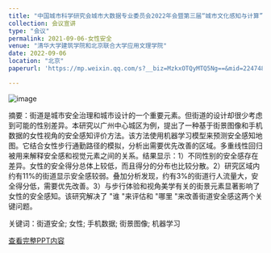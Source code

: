 ```yaml
---
title: "中国城市科学研究会城市大数据专业委员会2022年会暨第三届“城市文化感知与计算”学术研讨会"
collection: 会议宣讲
type: "会议"
permalink: 2021-09-06-女性安全
venue: "清华大学建筑学院和北京联合大学应用文理学院"
date: 2022-09-06
location: "北京"
paperurl: 'https://mp.weixin.qq.com/s?__biz=MzkxOTQyMTQ5Ng==&mid=2247483977&idx=2&sn=66859e113f7125303dc4a8124c05bd26&chksm=c1a3151ef6d49c080aa77fab1254edf81929eccf4f81075bb6026c1c26649d1c636ecbba2a4a#rd'

---
```

![image](https://user-images.githubusercontent.com/33396220/200170548-fc2c7f47-c459-4f57-bff7-3be340b1375f.png)

摘要：街道是城市安全治理和城市设计的一个重要元素。但街道的设计却很少考虑到可能的性别差异。本研究以广州中心城区为例，提出了一种基于街景图像和手机数据的女性视角的安全感知评价方法。该方法使用机器学习模型来预测安全感知地图。它结合女性步行通勤路径的模拟，分析出需要优先改善的区域。多重线性回归被用来解释安全感和视觉元素之间的关系。结果显示：1）不同性别的安全感存在差异。女性的安全得分总体上较低，而且得分的分布也比较分散。2）研究区域内约有11%的街道显示安全感较弱。叠加分析发现，约有3%的街道行人流量大，安全得分低，需要优先改善。3）与步行体验和视角美学有关的街景元素显著影响了女性的安全感知。该研究解决了 "谁 "来评估和 "哪里 "来改善街道安全感这两个关键问题。

关键词：街道安全; 女性; 手机数据; 街景图像; 机器学习

[查看完整PPT内容](https://mp.weixin.qq.com/s?__biz=MzkxOTQyMTQ5Ng==&mid=2247483977&idx=2&sn=66859e113f7125303dc4a8124c05bd26&chksm=c1a3151ef6d49c080aa77fab1254edf81929eccf4f81075bb6026c1c26649d1c636ecbba2a4a#rd)

